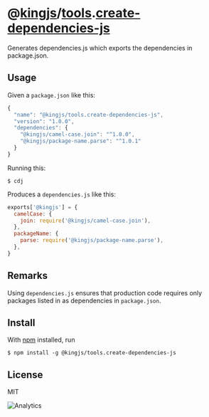 # @[kingjs][@kingjs]/[tools][ns0].[create-dependencies-js][ns1]
Generates dependencies.js which exports the dependencies in package.json.
## Usage
Given a `package.json` like this:
```js
{
  "name": "@kingjs/tools.create-dependencies-js",
  "version": "1.0.0",
  "dependencies": {
    "@kingjs/camel-case.join": "^1.0.0",
    "@kingjs/package-name.parse": "^1.0.1"
  }
}

```
Running this:
```
$ cdj 
```
Produces a `dependencies.js` like this:
```js
exports['@kingjs'] = {
  camelCase: {
    join: require('@kingjs/camel-case.join'),
  },
  packageName: {
    parse: require('@kingjs/package-name.parse'),
  },
}
``` 
## Remarks
Using `dependencies.js` ensures that production code requires only packages listed in as dependencies in `package.json`.
## Install
With [npm](https://npmjs.org/) installed, run
```
$ npm install -g @kingjs/tools.create-dependencies-js
```
## License
MIT

![Analytics](https://analytics.kingjs.net/tools/create-dependencies-js)

[@kingjs]: https://www.npmjs.com/package/kingjs
[ns0]: https://www.npmjs.com/package/@kingjs/tools
[ns1]: https://www.npmjs.com/package/@kingjs/tools.create-dependencies-js
